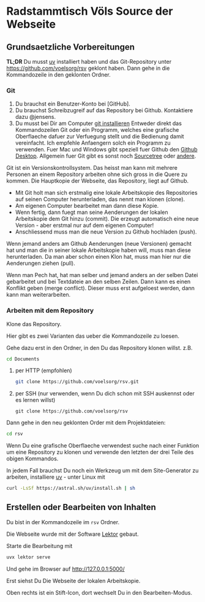 # Radstammtisch Völs Source der Webseite

## Grundsaetzliche Vorbereitungen

**TL;DR** Du musst [uv](https://docs.astral.sh/uv/) installiert haben und das Git-Repository unter https://github.com/voelsorg/rsv geklont haben. Dann gehe in die Kommandozeile in den geklonten Ordner.

### Git

1. Du brauchst ein Benutzer-Konto bei [GitHub].
2. Du brauchst Schreibzugreif auf das Repository bei Github. Kontaktiere dazu @jensens.
3. Du musst bei Dir am Computer [git installieren](https://docs.github.com/de/get-started/getting-started-with-git/set-up-git)
   Entweder direkt das Kommandozeilen Git oder ein Programm, welches eine grafische Oberflaeche dafuer zur Verfuegung stellt und die Bedienung damit vereinfacht.
   Ich empfehle Anfaengern solch ein Programm zu verwenden.
   Fuer Mac und Windows gibt speziell fuer Github den [Github Desktop](https://github.com/apps/desktop).
   Allgemein fuer Git gibt es sonst noch [Sourcetree](https://www.sourcetreeapp.com/) oder [andere](https://git-scm.com/downloads/guis).

Git ist ein Versionskontrollsystem.
Das heisst man kann mit mehrere Personen an einem Repository arbeiten ohne sich gross in die Quere zu kommen.
Die Hauptkopie der Webseite, das Repository, liegt auf Github.

- Mit Git holt man sich erstmalig eine lokale Arbeitskopie des Repositories auf seinen Computer herunterladen, das nennt man klonen (clone).
- Am eigenen Computer bearbeitet man dann diese Kopie.
- Wenn fertig, dann fuegt man seine Aenderungen der lokalen Arbeitskopie dem Git hinzu (commit).
  Die erzeugt automatisch eine neue Version - aber erstmal nur auf dem eigenen Computer!
- Anschliessend muss man die neue Version zu Github hochladen (push).

Wenn jemand anders am Github Aenderungen (neue Versionen) gemacht hat und man die in seiner lokale Arbeitskopie haben will, muss man diese herunterladen.
Da man aber schon einen Klon hat, muss man hier nur die Aenderungen ziehen (pull).

Wenn man Pech hat, hat man selber und jemand anders an der selben Datei gebarbeitet und bei Textdateie an den selben Zeilen.
Dann kann es einen Konflikt geben (merge conflict). Dieser muss erst aufgeloest werden, dann kann man weiterarbeiten.

### Arbeiten mit dem Repository

Klone das Repository.

Hier gibt es zwei Varianten das ueber die Kommandozeile zu loesen.

Gehe dazu erst in den Ordner, in den Du das Repository klonen willst. z.B.
```bash
cd Documents
```

1. per HTTP (empfohlen)

   ```bash
   git clone https://github.com/voelsorg/rsv.git
   ```

2. per SSH (nur verwenden, wenn Du dich schon mit SSH auskennst oder es lernen willst)
   ```
   git clone https://github.com/voelsorg/rsv

Dann gehe in den neu geklonten Order mit dem Projektdateien:

```bash
cd rsv
```

Wenn Du eine grafische Oberflaeche verwendest suche nach einer Funktion um eine Repository zu klonen und verwende den letzten der drei Teile des obigen Kommandos.

In jedem Fall brauchst Du noch ein Werkzeug um mit dem Site-Generator zu arbeiten, installiere [uv](https://docs.astral.sh/uv/) - unter Linux mit

```bash
curl -LsSf https://astral.sh/uv/install.sh | sh
```

## Erstellen oder Bearbeiten von Inhalten

Du bist in der Kommandozeile im `rsv` Ordner.

Die Webseite wurde mit der Software [Lektor](https://www.getlektor.com/) gebaut.

Starte die Bearbeitung mit

```bash
uvx lektor serve
```

Und gehe im Browser auf http://127.0.0.1:5000/

Erst siehst Du Die Webseite der lokalen Arbeitskopie.

Oben rechts ist ein Stift-Icon, dort wechselt Du in den Bearbeiten-Modus.

